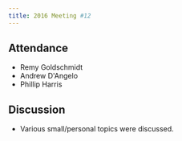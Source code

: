 ```yaml
---
title: 2016 Meeting #12
---
```


## Attendance

* Remy Goldschmidt
* Andrew D'Angelo
* Phillip Harris

## Discussion

* Various small/personal topics were discussed.

